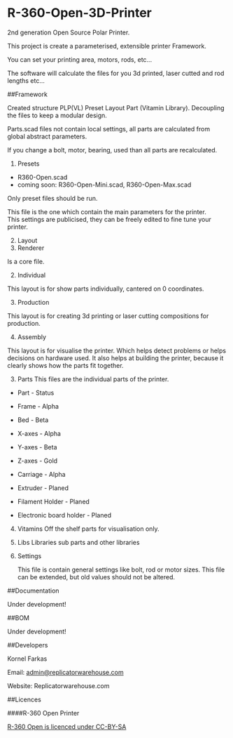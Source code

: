 R-360-Open-3D-Printer
=====================

2nd generation Open Source Polar Printer. 

This project is create a parameterised, extensible printer Framework.

You can set your printing area, motors, rods, etc...

The software will calculate the files for you 3d printed, laser cutted and rod lengths etc...

##Framework

Created structure PLP(VL) Preset Layout Part (Vitamin Library).
Decoupling the files to keep a modular design.

Parts.scad files not contain local settings, all parts are calculated from global abstract parameters.

If you change a bolt, motor, bearing, used than all parts are recalculated.


1. Presets
  * R360-Open.scad
  * coming soon: R360-Open-Mini.scad, R360-Open-Max.scad  

   Only preset files should be run.  

   This file is the one which contain the main parameters for the printer.  
   This settings are publicised, they can be freely edited to fine tune your printer.  

2. Layout
  1. Renderer  

  Is a core file.  

  2. Individual

  This layout is for show parts individually, cantered on 0 coordinates.  

  3. Production

  This layout is for creating 3d printing or laser cutting compositions for production.  

  4. Assembly

  This layout is for visualise the printer. Which helps detect problems or helps decisions on hardware used.
  It also helps at building the printer, because it clearly shows how the parts fit together.

3. Parts
  This files are the individual parts of the printer.  

  * Part - Status

  * Frame - Alpha
  * Bed - Beta
  * X-axes - Alpha
  * Y-axes - Beta
  * Z-axes - Gold
  * Carriage - Alpha
  * Extruder - Planed

  * Filament Holder - Planed
  * Electronic board holder - Planed

4. Vitamins
	Off the shelf parts for visualisation only.

5. Libs
	Libraries sub parts and other libraries

6. Settings

	This file is contain general settings like bolt, rod or motor sizes.
	This file can be extended, but old values should not be altered.


##Documentation

Under development!

##BOM

Under development!

##Developers

Kornel Farkas 

Email: admin@replicatorwarehouse.com 

Website: Replicatorwarehouse.com

##Licences

####R-360 Open Printer 

[R-360 Open is licenced under CC-BY-SA](http://creativecommons.org/licenses/by-sa/3.0/)
